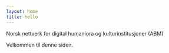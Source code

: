 ```yaml
---
layout: home
title: hello
---
```


Norsk nettverk for digital humaniora og kulturinstitusjoner (ABM)

Velkommen til denne siden. 
